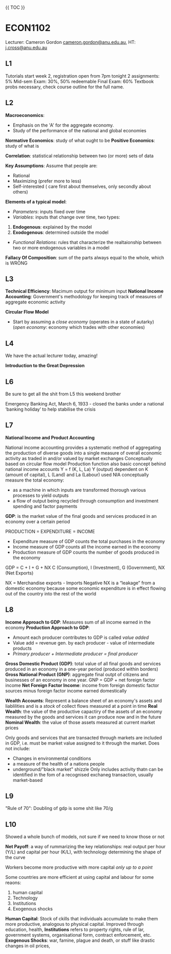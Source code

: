 {{ TOC }}


# ECON1102

Lecturer: Cameron Gordon
cameron.gordon@anu.edu.au, HT: j.cross@anu.edu.au

## L1

Tutorials start week 2, registration open from 7pm tonight
2 assignments: 5%
Mid-sem Exam: 30%, 50% redeemable
Final Exam: 60%
Textbook probs necessary, check course outline for the full name.

## L2

**Macroeconomics**: 
- Emphasis on the 'A' for the aggregate economy.
- Study of the performance of the national and global economies

**Normative Economics**: study of what ought to be
**Positive Economics**: study of what is

**Correlation**: statistical relationship between two (or more) sets of data

**Key Assumptions**: Assume that people are:
- Rational
- Maximizing (prefer more to less)
- Self-interested ( care first about themselves, only secondly about others)

**Elements of a typical model**:
- *Parameters*: inputs fixed over time
- *Variables*: inputs that change over time, two types:
1. **Endogenous**: explained by the model
2. **Exodogenous**: determined outside the model
- *Functional Relations*: rules that characterize the realtaionship between two or more endogenous variables in a model

**Fallacy Of Composition**: sum of the parts always equal to the whole, which is WRONG


## L3

**Technical Efficiency**: Macimum output for minimum input
**National Income Accounting**: Government's methodology for keeping track of measures of aggregate economic activity

**Circular Flow Model**
- Start by assuming a *close economy* (operates in a state of autarky) (*open economy*: economy which trades with other economies)

## L4

We have the actual lecturer today, amazing!

**Introduction to the Great Depression**


## L6

Be sure to get all the shit from L5 this weekend brother

Emergency Banking Act, March 6, 1933 - closed the banks under a national ‘banking holiday’ to help stabilise the crisis

## L7

**National Income and Product Accounting**

National income accounting provides a systematic method of  aggregating the production of diverse goods into a single measure of overall economic activity as traded in and/or valued by market exchanges 
Conceptually based on circular flow model
Production function also basic concept behind national income accounts
Y = f (K, L, La)
Y (output) dependent on K (amount of capital), L (Land) and La (Labour) used
NIA conceptually measure the total economy:
- as a machine in which inputs are transformed thorough various processes to yield outputs
- a flow of output being recycled through consumption and investment spending and factor payments

**GDP**: is the market value of the final goods and services produced in an economy over a certain period

PRODUCTION = EXPENDITURE = INCOME
- Expenditure measure of GDP counts the total purchases in the economy
- Income measure of GDP counts all the income earned in the economy
- Production measure of GDP counts the number of goods produced in the economy

GDP = C + I + G + NX
C (Consumption), I (Investment), G (Government), NX (Net Exports)

NX = Merchandise exports - Imports
Negative NX is a “leakage” from a domestic economy because some economic expenditure is in effect flowing out of the country into the rest of the world

## L8

**Income Approach to GDP**: Measures sum of all income earned in the economy
**Production Approach to GDP**: 
- Amount each producer contributes to GDP is called *value added*
- Value add = revenue gen. by each producer - value of intermediate products
- *Primary producer + Intermediate producer = final producer*

**Gross Domestic Product (GDP)**: total value of all final goods and services produced in an economy in a one-year period (produced within borders)
**Gross National Product (GNP)**: aggregate final outpt of citizens and businesses of an economy in one year. GNP = GDP + net foreign factor income
**Net Foreign Factor Income**: income from foreign domestic factor sources minus foreign factor income earned domestically

**Wealth Accounts**: Represent a balance sheet of an economy's assets and liablilities and is a *stock* of collect flows measured at a point in time
**Real Wealth**: the value of the productive capactiry of the assets of an economy measured by the goods and services it can produce now and in the future
**Nominal Wealth**: the value of those assets measured at current market prices

Only goods and services that are transacted through markets are included in GDP, i.e. must be market value assigned to it through the market. 
Does not include:
- Changes in environmental conditions
- a measure of the health of a nations people
- underground/"black market" shizzle
Only includes activity thatn can be identified in the fom of a recognised exchaneg transaction, usually market-based


## L9

"Rule of 70": Doubling of gdp is some shit like 70/g


## L10

Showed a whole bunch of models, not sure if we need to know those or not

**Net Payoff**: a way of rummarizing the key relationships: real output per hour (Y/L) and capital per hour (K/L), with technology determining the shape of the curve

Workers become more productive with more capital *only up to a point*

Some countries are more efficient at using capital and labour for some reaons:
1. human capital
2. Technology
3. Institutions
4. Exogenous shocks

**Human Capital**: Stock of ckills that individuals accumulate to make them more productive, analogous to physical capital. Improved through education, health,
**Institutions** refers to property rights, rule of lar, government systems, organisational form, contract enforcement, etc.
**Exogenous Shocks**: war, famine, plague and death, or stuff like drastic changes in oil prices, 
